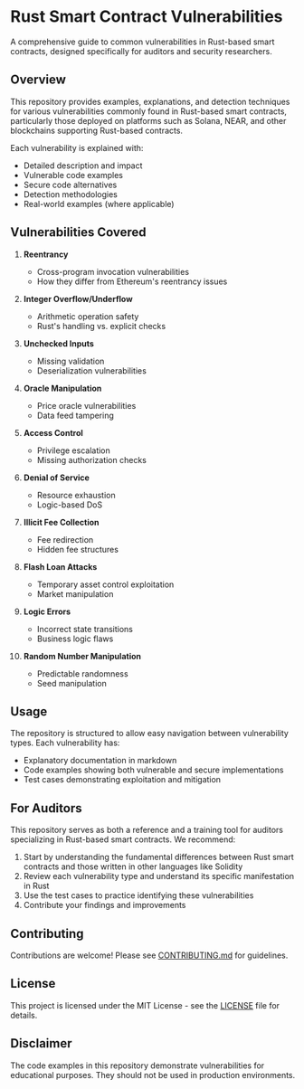 # Rust Smart Contract Vulnerabilities

A comprehensive guide to common vulnerabilities in Rust-based smart contracts, designed specifically for auditors and security researchers.

## Overview

This repository provides examples, explanations, and detection techniques for various vulnerabilities commonly found in Rust-based smart contracts, particularly those deployed on platforms such as Solana, NEAR, and other blockchains supporting Rust-based contracts.

Each vulnerability is explained with:
- Detailed description and impact
- Vulnerable code examples
- Secure code alternatives
- Detection methodologies
- Real-world examples (where applicable)

## Vulnerabilities Covered

1. **Reentrancy**
   - Cross-program invocation vulnerabilities
   - How they differ from Ethereum's reentrancy issues

2. **Integer Overflow/Underflow**
   - Arithmetic operation safety
   - Rust's handling vs. explicit checks

3. **Unchecked Inputs**
   - Missing validation
   - Deserialization vulnerabilities

4. **Oracle Manipulation**
   - Price oracle vulnerabilities
   - Data feed tampering

5. **Access Control**
   - Privilege escalation
   - Missing authorization checks

6. **Denial of Service**
   - Resource exhaustion
   - Logic-based DoS

7. **Illicit Fee Collection**
   - Fee redirection
   - Hidden fee structures

8. **Flash Loan Attacks**
   - Temporary asset control exploitation
   - Market manipulation

9. **Logic Errors**
   - Incorrect state transitions
   - Business logic flaws

10. **Random Number Manipulation**
    - Predictable randomness
    - Seed manipulation

## Usage

The repository is structured to allow easy navigation between vulnerability types. Each vulnerability has:
- Explanatory documentation in markdown
- Code examples showing both vulnerable and secure implementations
- Test cases demonstrating exploitation and mitigation

## For Auditors

This repository serves as both a reference and a training tool for auditors specializing in Rust-based smart contracts. We recommend:

1. Start by understanding the fundamental differences between Rust smart contracts and those written in other languages like Solidity
2. Review each vulnerability type and understand its specific manifestation in Rust
3. Use the test cases to practice identifying these vulnerabilities
4. Contribute your findings and improvements

## Contributing

Contributions are welcome! Please see [CONTRIBUTING.md](CONTRIBUTING.md) for guidelines.

## License

This project is licensed under the MIT License - see the [LICENSE](LICENSE) file for details.

## Disclaimer

The code examples in this repository demonstrate vulnerabilities for educational purposes. They should not be used in production environments.
